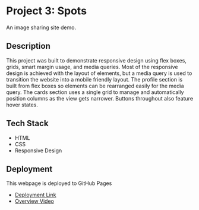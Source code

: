 # Project 3: Spots

An image sharing site demo.

## Description

This project was built to demonstrate responsive design using flex boxes, grids, smart margin usage, and media queries. Most of the responsive design is achieved with the layout of elements, but a media query is used to transition the website into a mobile friendly layout. The profile section is built from flex boxes so elements can be rearranged easily for the media query. The cards section uses a single grid to manage and automatically position columns as the view gets narrower. Buttons throughout also feature hover states.

## Tech Stack

- HTML
- CSS
- Responsive Design

## Deployment

This webpage is deployed to GitHub Pages

- [Deployment Link](https://00h00w.github.io/se_project_spots/)
- [Overview Video](https://drive.google.com/file/d/14EU8-qA4hgADDe8oylNyDngp1qfvAP4U/view?usp=sharing)
